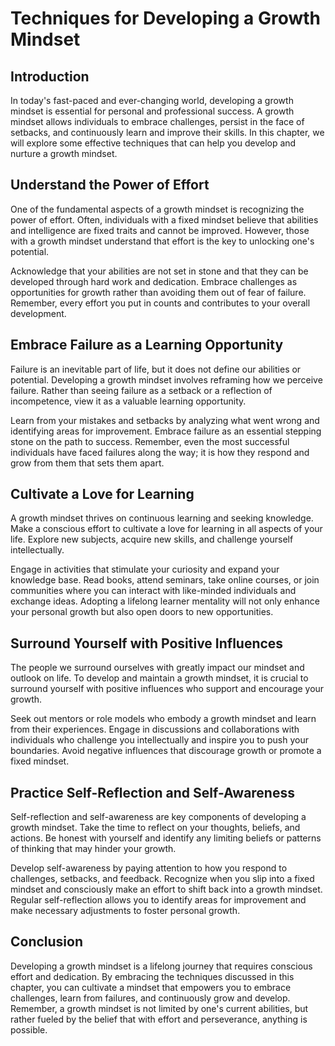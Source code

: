 Techniques for Developing a Growth Mindset
===================================================

Introduction
------------

In today's fast-paced and ever-changing world, developing a growth mindset is essential for personal and professional success. A growth mindset allows individuals to embrace challenges, persist in the face of setbacks, and continuously learn and improve their skills. In this chapter, we will explore some effective techniques that can help you develop and nurture a growth mindset.

Understand the Power of Effort
------------------------------

One of the fundamental aspects of a growth mindset is recognizing the power of effort. Often, individuals with a fixed mindset believe that abilities and intelligence are fixed traits and cannot be improved. However, those with a growth mindset understand that effort is the key to unlocking one's potential.

Acknowledge that your abilities are not set in stone and that they can be developed through hard work and dedication. Embrace challenges as opportunities for growth rather than avoiding them out of fear of failure. Remember, every effort you put in counts and contributes to your overall development.

Embrace Failure as a Learning Opportunity
-----------------------------------------

Failure is an inevitable part of life, but it does not define our abilities or potential. Developing a growth mindset involves reframing how we perceive failure. Rather than seeing failure as a setback or a reflection of incompetence, view it as a valuable learning opportunity.

Learn from your mistakes and setbacks by analyzing what went wrong and identifying areas for improvement. Embrace failure as an essential stepping stone on the path to success. Remember, even the most successful individuals have faced failures along the way; it is how they respond and grow from them that sets them apart.

Cultivate a Love for Learning
-----------------------------

A growth mindset thrives on continuous learning and seeking knowledge. Make a conscious effort to cultivate a love for learning in all aspects of your life. Explore new subjects, acquire new skills, and challenge yourself intellectually.

Engage in activities that stimulate your curiosity and expand your knowledge base. Read books, attend seminars, take online courses, or join communities where you can interact with like-minded individuals and exchange ideas. Adopting a lifelong learner mentality will not only enhance your personal growth but also open doors to new opportunities.

Surround Yourself with Positive Influences
------------------------------------------

The people we surround ourselves with greatly impact our mindset and outlook on life. To develop and maintain a growth mindset, it is crucial to surround yourself with positive influences who support and encourage your growth.

Seek out mentors or role models who embody a growth mindset and learn from their experiences. Engage in discussions and collaborations with individuals who challenge you intellectually and inspire you to push your boundaries. Avoid negative influences that discourage growth or promote a fixed mindset.

Practice Self-Reflection and Self-Awareness
-------------------------------------------

Self-reflection and self-awareness are key components of developing a growth mindset. Take the time to reflect on your thoughts, beliefs, and actions. Be honest with yourself and identify any limiting beliefs or patterns of thinking that may hinder your growth.

Develop self-awareness by paying attention to how you respond to challenges, setbacks, and feedback. Recognize when you slip into a fixed mindset and consciously make an effort to shift back into a growth mindset. Regular self-reflection allows you to identify areas for improvement and make necessary adjustments to foster personal growth.

Conclusion
----------

Developing a growth mindset is a lifelong journey that requires conscious effort and dedication. By embracing the techniques discussed in this chapter, you can cultivate a mindset that empowers you to embrace challenges, learn from failures, and continuously grow and develop. Remember, a growth mindset is not limited by one's current abilities, but rather fueled by the belief that with effort and perseverance, anything is possible.
